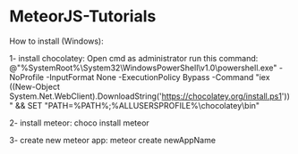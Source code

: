# MeteorJS-Tutorials

How to install (Windows):

1- install chocolatey:
  Open cmd as administrator
  run this command: @"%SystemRoot%\System32\WindowsPowerShell\v1.0\powershell.exe" -NoProfile -InputFormat None -ExecutionPolicy Bypass -Command "iex ((New-Object System.Net.WebClient).DownloadString('https://chocolatey.org/install.ps1'))" && SET "PATH=%PATH%;%ALLUSERSPROFILE%\chocolatey\bin"
  
2- install meteor:
  choco install meteor
  
3- create new meteor app:
  meteor create newAppName
